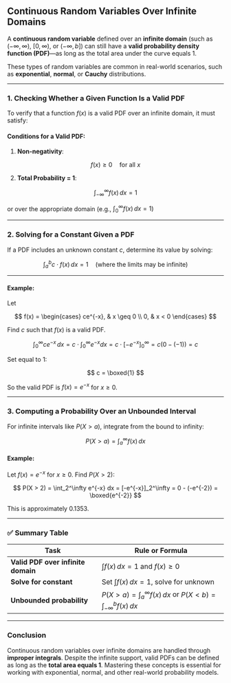 ## **Continuous Random Variables Over Infinite Domains**

A **continuous random variable** defined over an **infinite domain** (such as $(-\infty, \infty)$, $[0, \infty)$, or $(-\infty, b]$) 
can still have a **valid probability density function (PDF)**—as long as the total area under the curve equals 1.

These types of random variables are common in real-world scenarios, such as **exponential**, **normal**, or **Cauchy** distributions.

---

### **1. Checking Whether a Given Function Is a Valid PDF**

To verify that a function $f(x)$ is a valid PDF over an infinite domain, it must satisfy:

#### **Conditions for a Valid PDF:**

1. **Non-negativity**:

$$
f(x) \geq 0 \quad \text{for all } x
$$

2. **Total Probability = 1**:

$$
\int_{-\infty}^{\infty} f(x)\, dx = 1
$$

or over the appropriate domain (e.g., $\int_0^\infty f(x)\, dx = 1$)

---

### **2. Solving for a Constant Given a PDF**

If a PDF includes an unknown constant $c$, determine its value by solving:

$$
\int_{a}^{b} c \cdot f(x) \, dx = 1
\quad \text{(where the limits may be infinite)}
$$

---

#### **Example:**

Let

$$
f(x) = \begin{cases}
ce^{-x}, & x \geq 0 \\
0, & x < 0
\end{cases}
$$

Find $`c`$ such that $`f(x)`$ is a valid PDF.

$$
\int_0^\infty ce^{-x} \, dx = c \cdot \int_0^\infty e^{-x} dx = c \cdot [ -e^{-x} ]_0^\infty = c(0 - (-1)) = c
$$

Set equal to 1:

$$
c = \boxed{1}
$$

So the valid PDF is $`f(x) = e^{-x}`$ for $`x \geq 0`$.

---

### **3. Computing a Probability Over an Unbounded Interval**

For infinite intervals like $`P(X > a)`$, integrate from the bound to infinity:

$$
P(X > a) = \int_a^\infty f(x) \, dx
$$

#### **Example:**

Let $`f(x) = e^{-x}`$ for $`x \geq 0`$.
Find $`P(X > 2)`$:

$$
P(X > 2) = \int_2^\infty e^{-x} dx = [-e^{-x}]_2^\infty = 0 - (-e^{-2}) = \boxed{e^{-2}}
$$

This is approximately $`0.1353`$.

---

### ✅ **Summary Table**

| Task                               | Rule or Formula                                                                   |
| ---------------------------------- | --------------------------------------------------------------------------------- |
| **Valid PDF over infinite domain** | $`\int f(x)\, dx = 1`$ and $`f(x) \geq 0`$                                            |
| **Solve for constant**             | Set $`\int f(x)\, dx = 1`$, solve for unknown                                       |
| **Unbounded probability**          | $`P(X > a) = \int_a^{\infty} f(x)\, dx`$ or $`P(X < b) = \int_{-\infty}^b f(x)\, dx`$ |

---

### **Conclusion**

Continuous random variables over infinite domains are handled through **improper integrals**. 
Despite the infinite support, valid PDFs can be defined as long as the **total area equals 1**. 
Mastering these concepts is essential for working with exponential, normal, and other real-world
probability models.
